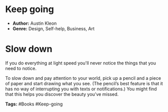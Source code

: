 # Keep going
- **Author:** Austin Kleon
- **Genre:** Design, Self-help, Business, Art

# Slow down
If you do everything at light speed you'll never notice the things that you need to notice.

To slow down and pay attention to your world, pick up a pencil and a piece of paper and start drawing what you see. (The pencil’s best feature is that it has no way of interrupting you with texts or notifications.) You might find that this helps you discover the beauty you’ve missed.

**Tags:** #Books  #Keep-going
